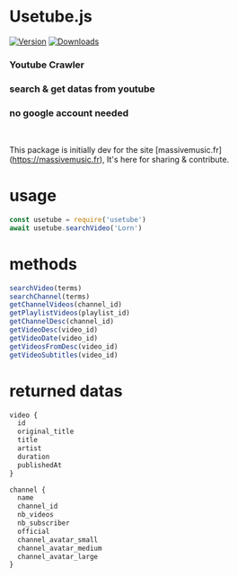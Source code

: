 # **Usetube.js**

[![Version](https://img.shields.io/npm/v/usetube.svg)](https://www.npmjs.com/package/usetube)
[![Downloads](https://img.shields.io/npm/dt/usetube.svg)](https://www.npmjs.com/package/usetube)

### Youtube Crawler

### search & get datas from youtube

### no google account needed

<br>

This package is initially dev for the site [massivemusic.fr] (https://massivemusic.fr),
It's here for sharing & contribute.

# usage

```js
const usetube = require('usetube')
await usetube.searchVideo('Lorn')
```

# methods
```js
searchVideo(terms)
searchChannel(terms)
getChannelVideos(channel_id)
getPlaylistVideos(playlist_id)
getChannelDesc(channel_id)
getVideoDesc(video_id)
getVideoDate(video_id)
getVideosFromDesc(video_id)
getVideoSubtitles(video_id)
```

# returned datas
```js
video {
  id
  original_title
  title
  artist
  duration
  publishedAt
}
```
```js
channel {
  name
  channel_id
  nb_videos
  nb_subscriber
  official
  channel_avatar_small
  channel_avatar_medium
  channel_avatar_large
}
```
